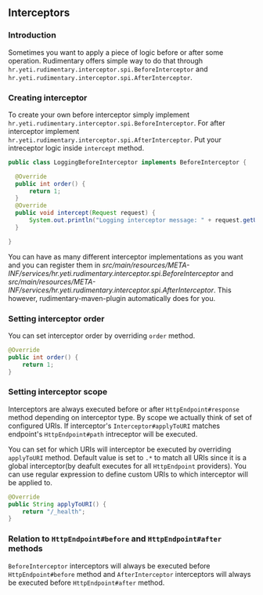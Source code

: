 ## Interceptors

### Introduction
Sometimes you want to apply a piece of logic before or after some operation. Rudimentary offers simple way to do that through
`hr.yeti.rudimentary.interceptor.spi.BeforeInterceptor` and `hr.yeti.rudimentary.interceptor.spi.AfterInterceptor`.

### Creating interceptor
To create your own before interceptor simply implement `hr.yeti.rudimentary.interceptor.spi.BeforeInterceptor`. For after interceptor implement `hr.yeti.rudimentary.interceptor.spi.AfterInterceptor`. Put your intreceptor logic inside `intercept` method.

```java
public class LoggingBeforeInterceptor implements BeforeInterceptor {

  @Override
  public int order() {
      return 1;
  }
  @Override
  public void intercept(Request request) {
      System.out.println("Logging interceptor message: " + request.getUri().toString());
  }

}
```

You can have as many different interceptor implementations as you want and you can register them in *src/main/resources/META-INF/services/hr.yeti.rudimentary.interceptor.spi.BeforeInterceptor* and *src/main/resources/META-INF/services/hr.yeti.rudimentary.interceptor.spi.AfterInterceptor*. This however, rudimentary-maven-plugin automatically does for you.

### Setting interceptor order
You can set interceptor order by overriding `order` method.
```java
@Override
public int order() {
    return 1;
}
```

### Setting interceptor scope
Interceptors are always executed before or after `HttpEndpoint#response` method depending on interceptor type. By scope we actually think of set of configured URIs. If interceptor's `Interceptor#applyToURI` matches endpoint's `HttpEndpoint#path` intreceptor will be executed. 

You can set for which URIs will interceptor be executed by overriding `applyToURI` method. Default value is set to `.*` to match all URIs since it is a global interceptor(by deafult executes for all `HttpEndpoint` providers). You can use regular expression to define custom URIs to which interceptor will be applied to.
```java
@Override
public String applyToURI() {
    return "/_health";
}
```
### Relation to `HttpEndpoint#before` and `HttpEndpoint#after` methods
`BeforeInterceptor` interceptors will always be executed before `HttpEndpoint#before` method and `AfterInterceptor` interceptors will always be executed before `HttpEndpoint#after` method.

